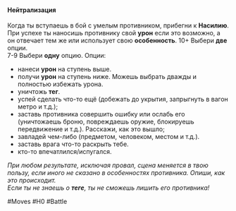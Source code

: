 #### **Нейтрализация**

Когда ты вступаешь в бой с умелым противником, прибегни к **Насилию**.
При успехе ты наносишь противнику свой **урон** если это возможно, а он отвечает тем же или использует свою **особенность**. 
10+ Выбери **две** опции.  
7-9 Выбери **одну** опцию.
Опции:
- нанеси **урон** на ступень выше.
- получи **урон** на ступень ниже. Можешь выбрать дважды и полностью избежать урона.
- уничтожь **тег**.
- успей сделать что-то ещё (добежать до укрытия, запрыгнуть в вагон метро и т.д.); 
- заставь противника совершить ошибку или ослабь его (уничтожаешь броню, повреждаешь оружие, блокируешь передвижение и т.д.). Расскажи, как это вышло;
- завладей чем-либо (предметом, человеком, местом и т.д.).
- заставь врага что-то раскрыть тебе.
- кто-то впечатлился/испугался.

*При любом результате, исключая провал, сцена меняется в твою пользу, если иного не сказано в особенностях противника. Опиши, как это происходит.*  
*Если ты не знаешь о **теге**, ты не сможешь лишить его противника!*

#Moves #H0 #Battle 